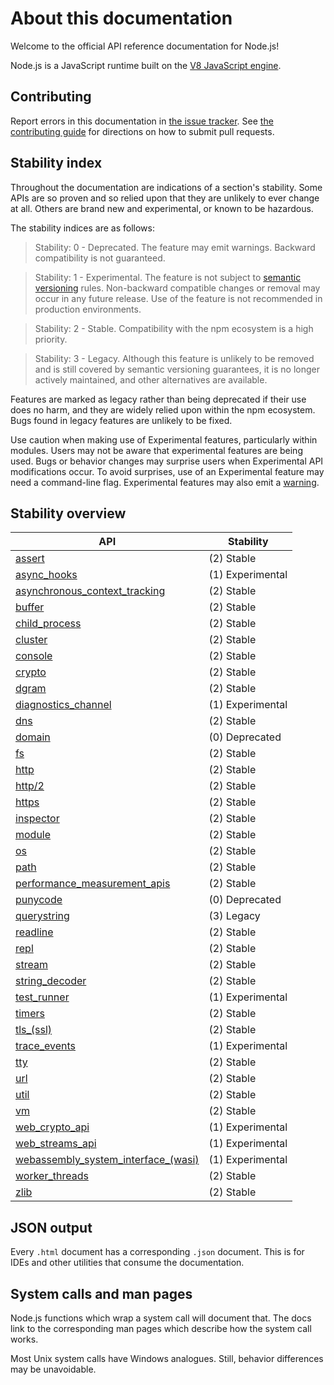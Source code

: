 # About this documentation

<!--introduced_in=v0.10.0-->

<!-- type=misc -->

Welcome to the official API reference documentation for Node.js!

Node.js is a JavaScript runtime built on the [V8 JavaScript engine][].

## Contributing

Report errors in this documentation in [the issue tracker][]. See
[the contributing guide][] for directions on how to submit pull requests.

## Stability index

<!--type=misc-->

Throughout the documentation are indications of a section's stability. Some APIs
are so proven and so relied upon that they are unlikely to ever change at all.
Others are brand new and experimental, or known to be hazardous.

The stability indices are as follows:

> Stability: 0 - Deprecated. The feature may emit warnings. Backward
> compatibility is not guaranteed.

<!-- separator -->

> Stability: 1 - Experimental. The feature is not subject to
> [semantic versioning][] rules. Non-backward compatible changes or removal may
> occur in any future release. Use of the feature is not recommended in
> production environments.

<!-- separator -->

> Stability: 2 - Stable. Compatibility with the npm ecosystem is a high
> priority.

<!-- separator -->

> Stability: 3 - Legacy. Although this feature is unlikely to be removed and is
> still covered by semantic versioning guarantees, it is no longer actively
> maintained, and other alternatives are available.

Features are marked as legacy rather than being deprecated if their use does no
harm, and they are widely relied upon within the npm ecosystem. Bugs found in
legacy features are unlikely to be fixed.

Use caution when making use of Experimental features, particularly within
modules. Users may not be aware that experimental features are being used.
Bugs or behavior changes may surprise users when Experimental API
modifications occur. To avoid surprises, use of an Experimental feature may need
a command-line flag. Experimental features may also emit a [warning][].

## Stability overview

<!-- STABILITY_OVERVIEW_SLOT_BEGIN -->
| API | Stability |
| --- | --------- |
| [assert](assert.html) | (2) Stable |
| [async_hooks](async_hooks.html) | (1) Experimental |
| [asynchronous_context_tracking](async_context.html) | (2) Stable |
| [buffer](buffer.html) | (2) Stable |
| [child_process](child_process.html) | (2) Stable |
| [cluster](cluster.html) | (2) Stable |
| [console](console.html) | (2) Stable |
| [crypto](crypto.html) | (2) Stable |
| [dgram](dgram.html) | (2) Stable |
| [diagnostics_channel](diagnostics_channel.html) | (1) Experimental |
| [dns](dns.html) | (2) Stable |
| [domain](domain.html) | (0) Deprecated |
| [fs](fs.html) | (2) Stable |
| [http](http.html) | (2) Stable |
| [http/2](http2.html) | (2) Stable |
| [https](https.html) | (2) Stable |
| [inspector](inspector.html) | (2) Stable |
| [module](modules.html) | (2) Stable |
| [os](os.html) | (2) Stable |
| [path](path.html) | (2) Stable |
| [performance_measurement_apis](perf_hooks.html) | (2) Stable |
| [punycode](punycode.html) | (0) Deprecated |
| [querystring](querystring.html) | (3) Legacy |
| [readline](readline.html) | (2) Stable |
| [repl](repl.html) | (2) Stable |
| [stream](stream.html) | (2) Stable |
| [string_decoder](string_decoder.html) | (2) Stable |
| [test_runner](test.html) | (1) Experimental |
| [timers](timers.html) | (2) Stable |
| [tls_(ssl)](tls.html) | (2) Stable |
| [trace_events](tracing.html) | (1) Experimental |
| [tty](tty.html) | (2) Stable |
| [url](url.html) | (2) Stable |
| [util](util.html) | (2) Stable |
| [vm](vm.html) | (2) Stable |
| [web_crypto_api](webcrypto.html) | (1) Experimental |
| [web_streams_api](webstreams.html) | (1) Experimental |
| [webassembly_system_interface_(wasi)](wasi.html) | (1) Experimental |
| [worker_threads](worker_threads.html) | (2) Stable |
| [zlib](zlib.html) | (2) Stable |
<!-- STABILITY_OVERVIEW_SLOT_END -->

## JSON output

<!-- YAML
added: v0.6.12
-->

Every `.html` document has a corresponding `.json` document. This is for IDEs
and other utilities that consume the documentation.

## System calls and man pages

Node.js functions which wrap a system call will document that. The docs link
to the corresponding man pages which describe how the system call works.

Most Unix system calls have Windows analogues. Still, behavior differences may
be unavoidable.

[V8 JavaScript engine]: https://v8.dev/
[semantic versioning]: https://semver.org/
[the contributing guide]: https://github.com/nodejs/node/blob/HEAD/CONTRIBUTING.md
[the issue tracker]: https://github.com/nodejs/node/issues/new
[warning]: process.md#event-warning
